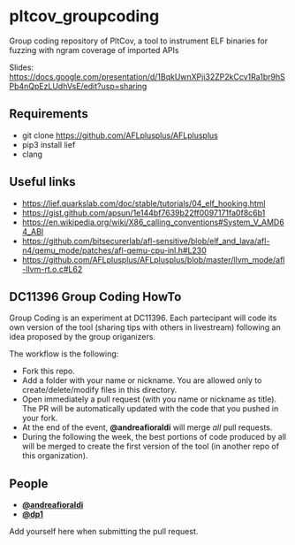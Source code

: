 # pltcov_groupcoding

Group coding repository of PltCov, a tool to instrument ELF binaries for fuzzing with ngram coverage of imported APIs

Slides: https://docs.google.com/presentation/d/1BqkUwnXPji32ZP2kCcv1Ra1br9hSPb4nQpEzLUdhVsE/edit?usp=sharing

## Requirements

+ git clone https://github.com/AFLplusplus/AFLplusplus
+ pip3 install lief
+ clang

## Useful links

+ https://lief.quarkslab.com/doc/stable/tutorials/04_elf_hooking.html
+ https://gist.github.com/apsun/1e144bf7639b22ff0097171fa0f8c6b1
+ https://en.wikipedia.org/wiki/X86_calling_conventions#System_V_AMD64_ABI
+ https://github.com/bitsecurerlab/afl-sensitive/blob/elf_and_lava/afl-n4/qemu_mode/patches/afl-qemu-cpu-inl.h#L230
+ https://github.com/AFLplusplus/AFLplusplus/blob/master/llvm_mode/afl-llvm-rt.o.c#L62

## DC11396 Group Coding HowTo

Group Coding is an experiment at DC11396. Each partecipant will code its own version of the tool (sharing tips with others in livestream) following an idea proposed by the group origanizers.

The workflow is the following:

+ Fork this repo.
+ Add a folder with your name or nickname. You are allowed only to create/delete/modify files in this directory.
+ Open immediately a pull request (with you name or nickname as title). The PR will be automatically updated with the code that you pushed in your fork.
+ At the end of the event, **@andreafioraldi** will merge *all* pull requests.
+ During the following the week, the best portions of code produced by all will be merged to create the first version of the tool (in another repo of this organization).

## People

+ [**@andreafioraldi**](https://github.com/andreafioraldi)
+ [**@dp1**](https://github.com/dp1)

Add yourself here when submitting the pull request.
